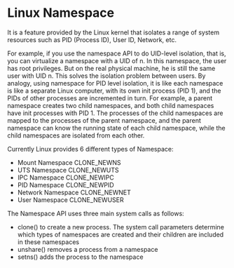 # Linux Namespace

It is a feature provided by the Linux kernel that isolates a range of system resources such as PID (Process ID), User ID, Network, etc.

For example, if you use the namespace API to do UID-level isolation, that is, you can virtualize a namespace with a UID of n. In this namespace, the user has root privileges. But on the real physical machine, he is still the same user with UID n. This solves the isolation problem between users. By analogy, using namespace for PID level isolation, it is like each namespace is like a separate Linux computer, with its own init process (PID 1), and the PIDs of other processes are incremented in turn. For example, a parent namespace creates two child namespaces, and both child namespaces have init processes with PID 1. The processes of the child namespaces are mapped to the processes of the parent namespace, and the parent namespace can know the running state of each child namespace, while the child namespaces are isolated from each other.

Currently Linux provides 6 different types of Namespace:

- Mount Namespace   CLONE_NEWNS
- UTS Namespace  CLONE_NEWUTS
- IPC Namespace  CLONE_NEWIPC
- PID Namespace  CLONE_NEWPID
- Network Namespace CLONE_NEWNET
- User Namespace  CLONE_NEWUSER

The Namespace API uses three main system calls as follows:

- clone() to create a new process. The system call parameters determine which types of namespaces are created and their children are included in these namespaces
- unshare() removes a process from a namespace
- setns() adds the process to the namespace